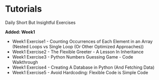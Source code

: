 # Tutorials   
Daily Short But Insightful Exercises


  
**Added: Week1**   
- Week1 Exercise1 - Counting Occurrences of Each Element in an Array (Nested Loops vs Single Loop (Or Other Optimized Approaches))
- Week1 Exercise2 - The Flexible Greeter - A Lesson In Inheritance
- Week1 Exercise3 - Python Numbers Guessing Game - Code Walkthrough
- Week1 Exercise4 - Creating A Database in Python (And Fetching Data)
- Week1 Exercise5 - Avoid Hardcoding: Flexible Code is Simple Code
